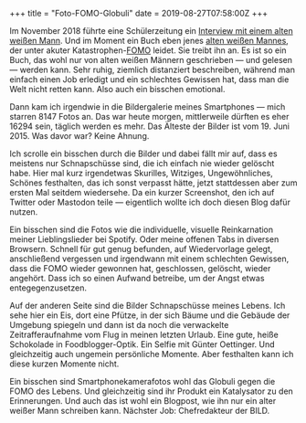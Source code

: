 +++
title = "Foto-FOMO-Globuli"
date = 2019-08-27T07:58:00Z
+++

Im November 2018 führte eine Schülerzeitung ein [Interview mit einem alten weißen Mann](https://go-public.jimdofree.com). Und im Moment ein Buch eben jenes [alten weißen Mannes](https://de.wikipedia.org/wiki/Julian_Reichelt), der unter akuter Katastrophen-[FOMO](https://de.wikipedia.org/wiki/Fear_of_missing_out) leidet. Sie treibt ihn an. Es ist so ein Buch, das wohl nur von alten weißen Männern geschrieben — und gelesen — werden kann. Sehr ruhig, ziemlich distanziert beschreiben, während man einfach einen Job erledigt und ein schlechtes Gewissen hat, dass man die Welt nicht retten kann. Also auch ein bisschen emotional.

Dann kam ich irgendwie in die Bildergalerie meines Smartphones — mich starren 8147 Fotos an. Das war heute morgen, mittlerweile dürften es eher 16294 sein, täglich werden es mehr. Das Älteste der Bilder ist vom 19. Juni 2015. Was davor war? Keine Ahnung.

Ich scrolle ein bisschen durch die Bilder und dabei fällt mir auf, dass es meistens nur Schnapschüsse sind, die ich einfach nie wieder gelöscht habe. Hier mal kurz irgendetwas Skurilles, Witziges, Ungewöhnliches, Schönes festhalten, das ich sonst verpasst hätte, jetzt stattdessen aber zum ersten Mal seitdem wiedersehe. Da ein kurzer Screenshot, den ich auf Twitter oder Mastodon teile — eigentlich wollte ich doch diesen Blog dafür nutzen.

Ein bisschen sind die Fotos wie die individuelle, visuelle Reinkarnation meiner Lieblingslieder bei Spotify. Oder meine offenen Tabs in diversen Browsern. Schnell für gut genug befunden, auf Wiedervorlage gelegt, anschließend vergessen und irgendwann mit einem schlechten Gewissen, dass die FOMO wieder gewonnen hat, geschlossen, gelöscht, wieder angehört. Dass ich so einen Aufwand betreibe, um der Angst etwas entegegenzusetzen.

Auf der anderen Seite sind die Bilder Schnapschüsse meines Lebens. Ich sehe hier ein Eis, dort eine Pfütze, in der sich Bäume und die Gebäude der Umgebung spiegeln und dann ist da noch die verwackelte Zeitrafferaufnahme vom Flug in meinen letzten Urlaub. Eine gute, heiße Schokolade in Foodblogger-Optik. Ein Selfie mit Günter Oettinger. Und gleichzeitig auch ungemein persönliche Momente. Aber festhalten kann ich diese kurzen Momente nicht.

Ein bisschen sind Smartphonekamerafotos wohl das Globuli gegen die FOMO des Lebens. Und gleichzeitig sind ihr Produkt ein Katalysator zu den Erinnerungen. Und auch das ist wohl ein Blogpost, wie ihn nur ein alter weißer Mann schreiben kann. Nächster Job: Chefredakteur der BILD.